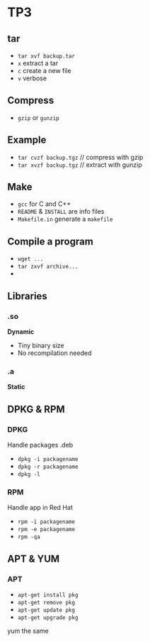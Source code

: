 # TP3

## tar

- `tar xvf backup.tar`
- `x` extract a tar
- `c` create a new file  
- `v` verbose

## Compress

- `gzip` or `gunzip`

## Example

- `tar cvzf backup.tgz` // compress with gzip
- `tar xvzf backup.tgz` // extract with gunzip

## Make

- `gcc` for C and C++
- `README` & `INSTALL` are info files 
- `Makefile.in` generate a `makefile`

## Compile a program

- `wget ...`
- `tar zxvf archive...`
- 

## Libraries

### .so
**Dynamic**     
- Tiny binary size 
- No recompilation needed

### .a 
**Static**

## DPKG & RPM

### DPKG
Handle packages .deb

- `dpkg -i packagename`
- `dpkg -r packagename`
- `dpkg -l`

### RPM 
Handle app in Red Hat

- `rpm -i packagename`
- `rpm -e packagename`
- `rpm -qa`

## APT & YUM

### APT

- `apt-get install pkg`
- `apt-get remove pkg`
- `apt-get update pkg`
- `apt-get upgrade pkg`

yum the same